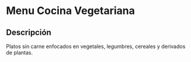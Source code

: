# Menu Cocina Vegetariana

## Descripción
Platos sin carne enfocados en vegetales, legumbres, cereales y derivados de plantas.

